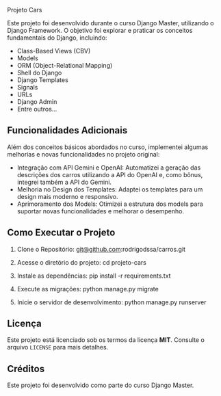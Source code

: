  Projeto Cars

Este projeto foi desenvolvido durante o curso Django Master, utilizando o Django Framework. O objetivo foi explorar e praticar os conceitos fundamentais do Django, incluindo:

- Class-Based Views (CBV)
- Models
- ORM (Object-Relational Mapping)
- Shell do Django
- Django Templates
- Signals
- URLs
- Django Admin
- Entre outros...

## Funcionalidades Adicionais

Além dos conceitos básicos abordados no curso, implementei algumas melhorias e novas funcionalidades no projeto original:

- Integração com API Gemini e OpenAI: Automatizei a geração das descrições dos carros utilizando a API do OpenAI e, como bônus, integrei também a API do Gemini.
- Melhoria no Design dos Templates: Adaptei os templates para um design mais moderno e responsivo.
- Aprimoramento dos Models: Otimizei a estrutura dos models para suportar novas funcionalidades e melhorar o desempenho.

## Como Executar o Projeto

1. Clone o Repositório:
   git@github.com:rodrigodssa/carros.git
   
3. Acesse o diretório do projeto:
   cd projeto-cars
   
5. Instale as dependências:
   pip install -r requirements.txt
   
7. Execute as migrações:
   python manage.py migrate
   
9. Inicie o servidor de desenvolvimento:
   python manage.py runserver

## Licença

Este projeto está licenciado sob os termos da licença **MIT**. Consulte o arquivo `LICENSE` para mais detalhes.

## Créditos

Este projeto foi desenvolvido como parte do curso Django Master. 


